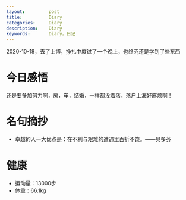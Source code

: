 ```yaml
---
layout:     	post
title:      	Diary
categories: 	Diary
description:   	Diary
keywords: 		Diary，日记 
---
```


2020-10-18，去了上博，挣扎中度过了一个晚上，也终究还是学到了些东西

# 今日感悟

还是要多加努力啊，房，车，结婚，一样都没着落，落户上海好麻烦啊！

# 名句摘抄

-  卓越的人一大优点是：在不利与艰难的遭遇里百折不饶。——贝多芬

# 健康

- 运动量：13000步
- 体重：66.1kg


